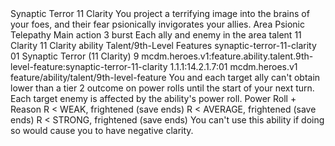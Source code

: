 <ability>
  <name>Synaptic Terror</name>
  <cost>11 Clarity</cost>
  <flavor>You project a terrifying image into the brains of your foes, and their fear psionically invigorates your allies.</flavor>
  <keywords>
    <keyword>Area</keyword>
    <keyword>Psionic</keyword>
    <keyword>Telepathy</keyword>
  </keywords>
  <type>Main action</type>
  <distance>3 burst</distance>
  <target>Each ally and enemy in the area</target>
  <metadata>
    <class>talent</class>
    <cost>11 Clarity</cost>
    <cost_amount>11</cost_amount>
    <cost_resource>Clarity</cost_resource>
    <feature_type>ability</feature_type>
    <file_dpath>Talent/9th-Level Features</file_dpath>
    <item_id>synaptic-terror-11-clarity</item_id>
    <item_index>01</item_index>
    <item_name>Synaptic Terror (11 Clarity)</item_name>
    <level>9</level>
    <scc>mcdm.heroes.v1:feature.ability.talent.9th-level-feature:synaptic-terror-11-clarity</scc>
    <scdc>1.1.1:14.2.1.7:01</scdc>
    <source>mcdm.heroes.v1</source>
    <type>feature/ability/talent/9th-level-feature</type>
  </metadata>
  <effects>
    <effect type="mundane">You and each target ally can&apos;t obtain lower than a tier 2 outcome on power rolls until the start of your next turn. Each target enemy is affected by the ability&apos;s power roll.</effect>
    <effect type="roll">
      <roll>Power Roll + Reason</roll>
      <t1>R &lt; WEAK, frightened (save ends)</t1>
      <t2>R &lt; AVERAGE, frightened (save ends)</t2>
      <t3>R &lt; STRONG, frightened (save ends)</t3>
    </effect>
    <effect type="mundane" name="Strained">You can&apos;t use this ability if doing so would cause you to have negative clarity.</effect>
  </effects>
</ability>
